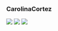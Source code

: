 ### CarolinaCortez
![](https://i9.fuskator.com/large/f8pnVpjMq1P/image-2.jpg)
![](https://i9.fuskator.com/large/f8pnVpjMq1P/image-5.jpg)
![](https://i9.fuskator.com/large/f8pnVpjMq1P/image-9.jpg)
